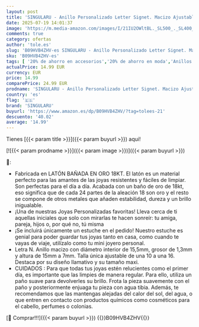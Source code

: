 ```yaml
---
layout: post
title: 'SINGULARU - Anillo Personalizado Letter Signet. Macizo Ajustable. Latón con Acabado Baño de Oro de 18 Kt. Talla Unica. Joyas para Mujer. Letra N'
date: 2025-07-19 14:01:37
image: 'https://m.media-amazon.com/images/I/21IU2OWltBL._SL500_._SL400_.jpg'
comments: true
category: ofertas
author: 'tole.es'
slug: 'B09HVB4ZHV-es SINGULARU - Anillo Personalizado Letter Signet. Macizo...'
sku: 'B09HVB4ZHV-es'
tags: [ '20% de ahorro en accesorios','20% de ahorro en moda','Anillos para mujer','Arborist Merchandising Root','Compra 2, y obtén un 10% de descuento','Compra 2, y obtén un 10% de descuento_JWL','Compre 2 y obtenga un 10 % de descuento','Compre 2 y obtenga un 10 % de descuento_JWL','Joyería para mujer','Joyería: -10% adicional en una selección de Moda','Moda','Moda Mujer','Prime Student -10% adicional en una selección de Moda','Self Service','Special Features Stores','c8538d25-3af9-48d3-aeff-5f3ce5572a36_0','c8538d25-3af9-48d3-aeff-5f3ce5572a36_4801','c8538d25-3af9-48d3-aeff-5f3ce5572a36_6301','c8538d25-3af9-48d3-aeff-5f3ce5572a36_8301','c8538d25-3af9-48d3-aeff-5f3ce5572a36_8401','singularu','🇪🇸', ]
actualPrice: 14.99 EUR
currency: EUR
price: 14.99
comparePrice: 24.99 EUR
prodname: 'SINGULARU - Anillo Personalizado Letter Signet. Macizo Ajustable. Latón con Acabado Baño de Oro de 18 Kt. Talla Unica. Joyas para Mujer. Letra N'
country: 'es'
flag: '🇪🇸'
brand: 'SINGULARU'
buyurl: 'https://www.amazon.es/dp/B09HVB4ZHV/?tag=tolees-21'
descuento: '40.02'
average: '14.99'
---
```


Tienes [{{< param title >}}]({{< param buyurl >}}) aqui!

[![{{< param prodname >}}]({{< param image >}})]({{< param buyurl >}})

🔎:

- Fabricada en LATÓN BAÑADA EN ORO 18KT. El latón es un material perfecto para las amantes de las joyas resistentes y fáciles de limpiar. Son perfectas para el día a día. Acabada con un baño de oro de 18kt, eso significa que de cada 24 partes de la aleación 18 son oro y el resto se compone de otros metales que añaden estabilidad, dureza y un brillo inigualable.
- ¡Una de nuestras Joyas Personalizadas favoritas! Lleva cerca de ti aquellas iniciales que solo con mirarlas te hacen sonreír: tu amiga, pareja, hijos o, por qué no, tú misma
- ¡Se incluirá únicamente un estuche en el pedido! Nuestro estuche es genial para poder guardar tus joyas tanto en casa, como cuando te vayas de viaje, utilízalo como tu mini joyero personal.
- Letra N. Anillo macizo con diámetro interior de 15,5mm, grosor de 1,3mm y altura de 15mm a 7mm. Talla única ajustable de una 10 a una 16. Destaca por su diseño llamativo y su tamaño maxi.
- CUIDADOS : Para que todas tus joyas estén relucientes como el primer día, es importante que las limpies de manera regular. Para ello, utiliza un paño suave para devolverles su brillo. Frota la pieza suavemente con el paño y posteriormente enjuaga tu pieza con agua tibia. Además, te recomendamos que las mantengas alejadas del calor del sol, del agua, o que entren en contacto con productos químicos como cosméticos para el cabello, perfumes o colonias.

[🛒 Comprar!!!]({{< param buyurl >}})
{{<world>}}B09HVB4ZHV{{</world>}}
